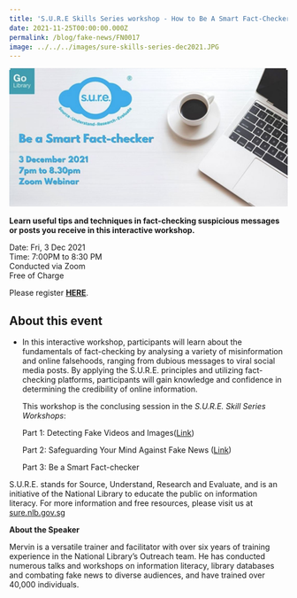 ```yaml
---
title: 'S.U.R.E Skills Series workshop - How to Be A Smart Fact-Checker'
date: 2021-11-25T00:00:00.000Z
permalink: /blog/fake-news/FN0017
image: ../../../images/sure-skills-series-dec2021.JPG
---
```


![](../../../images/sure-skills-series-dec2021.JPG)

**Learn useful tips and techniques in fact-checking suspicious messages or posts you receive in this interactive workshop.**

Date: Fri, 3 Dec 2021 <br>Time: 7:00PM to 8:30 PM<br>Conducted via Zoom<br>Free of Charge

Please register **[HERE](https://www.eventbrite.sg/e/how-to-be-a-smart-fact-checker-sure-x-my-digital-life-registration-209078267727)**.



## About this event

- In this interactive workshop, participants will learn about the fundamentals of fact-checking by analysing a variety of misinformation and online falsehoods, ranging from dubious messages to viral social media posts. By applying the S.U.R.E. principles and utilizing fact-checking platforms, participants will gain knowledge and confidence in determining the credibility of online information.

  This workshop is the conclusing session in the *S.U.R.E. Skill Series* *Workshops*:

  Part 1: Detecting Fake Videos and Images([Link](https://sure.nlb.gov.sg/blog/fake-news/fn0008))

  Part 2: Safeguarding Your Mind Against Fake News ([Link](https://sure.nlb.gov.sg/blog/fake-news/fn0012))

  Part 3: Be a Smart Fact-checker

S.U.R.E. stands for Source, Understand, Research and Evaluate, and is an initiative of the National Library to educate the public on information literacy. For more information and free resources, please visit us at [sure.nlb.gov.sg](https://sure.nlb.gov.sg/)



**About the Speaker**

Mervin is a versatile trainer and facilitator with over six years of training experience in the National Library’s Outreach team. He has conducted numerous talks and workshops on information literacy, library databases and combating fake news to diverse audiences, and have trained over 40,000 individuals.

